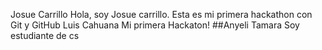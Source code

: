 Josue Carrillo
Hola, soy Josue carrillo. Esta es mi primera hackathon con Git y GitHub 
Luis Cahuana
Mi primera Hackaton!
##Anyeli Tamara 
Soy estudiante de cs